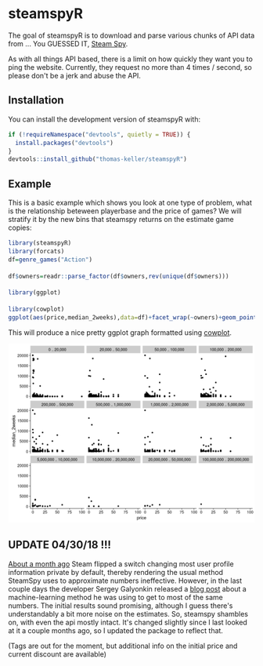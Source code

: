 # steamspyR

The goal of steamspyR is to download and parse various chunks of API data from ... You GUESSED IT, [Steam Spy](https://steamspy.com/).

As with all things API based, there is a limit on how quickly they want you to ping the website. Currently, they request no more than 4 times / second, so please don't be a jerk and abuse the API.

## Installation

You can install the development version of steamspyR with:

``` r
if (!requireNamespace("devtools", quietly = TRUE)) {
  install.packages("devtools")
}
devtools::install_github("thomas-keller/steamspyR")
```

## Example

This is a basic example which shows you look at one type of problem, what is the relationship beteween playerbase and the price of games? We will stratify it by the new bins that steamspy returns on the estimate game copies:

``` r
library(steamspyR)
library(forcats)
df=genre_games("Action")

df$owners=readr::parse_factor(df$owners,rev(unique(df$owners)))

library(ggplot)

library(cowplot)
ggplot(aes(price,median_2weeks),data=df)+facet_wrap(~owners)+geom_point()
```


This will produce a nice pretty ggplot graph formatted using [cowplot](https://cran.r-project.org/web/packages/cowplot/vignettes/introduction.html).


![meaningless plot](https://github.com/thomas-keller/steamspyR/blob/master/steamspy_ex.png)



## UPDATE 04/30/18 !!!

[About a month ago](https://steamed.kotaku.com/latest-steam-update-is-bad-news-for-steam-spy-1825163900) Steam flipped a switch changing most user profile information private by default, thereby rendering the usual method SteamSpy uses to approximate numbers ineffective. However, in the last couple days the developer Sergey Galyonkin released a [blog post](https://galyonk.in/whats-going-on-with-steam-spy-deed5d699233) about a machine-learning method he was using to get to most of the same numbers. The initial results sound promising, although I guess there's understandably a bit more noise on the estimates. So, steamspy shambles on, with even the api mostly intact. It's changed slightly since I last looked at it a couple months ago, so I updated the package to reflect that.

(Tags are out for the moment, but additional info on the initial price and current discount are available)














